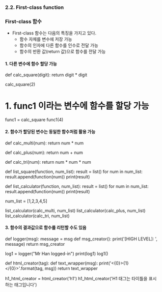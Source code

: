 ### 2.2. First-class function 

### First-class 함수 
- First-class 함수는 다음의 특징을 가지고 있다.
  - 함수 자체를 변수에 저장 가능
  - 함수의 인자에 다른 함수를 인수로 전달 가능
  - 함수의 반환 값(return 값)으로 함수를 전달 가능

#### 1. 다른 변수에 함수 할당 가능
def calc_square(digit):
    return digit * digit

calc_square(2)

# 1. func1 이라는 변수에 함수를 할당 가능
func1 = calc_square
func1(4)

#### 2. 함수가 할당된 변수는 동일한 함수처럼 활용 가능 

def calc_multi(num):
    return num * num

def calc_plus(num):
    return num + num

def calc_tri(num):
    return num * num * num

def list_square(function, num_list):
    result = list()
    for num in num_list:
        result.append(function(num))
    print(result)

def list_calculator(function, num_list):
    result = list()
    for num in num_list:
        result.append(function(num))
    print(result)

num_list = [1,2,3,4,5]

list_calculator(calc_multi, num_list)
list_calculator(calc_plus, num_list)
list_calculator(calc_tri, num_list)

#### 3. 함수의 결과값으로 함수를 리턴할 수도 있음

def logger(msg):
    message = msg
    def msg_creator():
        print('[HIGH LEVEL]: ', message)
    return msg_creator

log1 = logger("Mr Han logged-in")
print(log1)
log1()

def html_creator(tag):
    def text_wrapper(msg):
        print('<{0}>{1}</{0}>'.format(tag, msg))
    return text_wrapper

h1_html_creator = html_creator('h1')
h1_html_creator('H1 태그는 타이틀을 표시하는 태그입니다')




